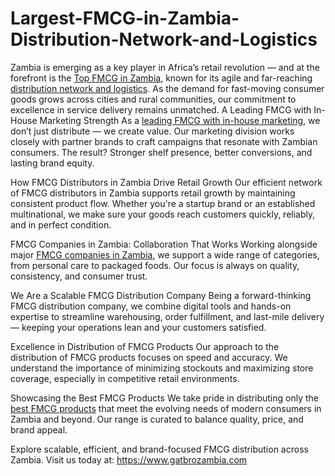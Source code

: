 # Largest-FMCG-in-Zambia-Distribution-Network-and-Logistics
Zambia is emerging as a key player in Africa’s retail revolution — and at the forefront is the [Top FMCG in Zambia](https://www.gatbrozambia.com/index.php), known for its agile and far-reaching [distribution network and logistics](https://www.gatbrozambia.com/index.php). As the demand for fast-moving consumer goods grows across cities and rural communities, our commitment to excellence in service delivery remains unmatched.
A Leading FMCG with In-House Marketing Strength
As a [leading FMCG with in-house marketing](https://www.gatbrozambia.com/index.php), we don’t just distribute — we create value. Our marketing division works closely with partner brands to craft campaigns that resonate with Zambian consumers. The result? Stronger shelf presence, better conversions, and lasting brand equity.

How FMCG Distributors in Zambia Drive Retail Growth
Our efficient network of FMCG distributors in Zambia supports retail growth by maintaining consistent product flow. Whether you're a startup brand or an established multinational, we make sure your goods reach customers quickly, reliably, and in perfect condition.

FMCG Companies in Zambia: Collaboration That Works
Working alongside major [FMCG companies in Zambia](https://www.gatbrozambia.com/index.php), we support a wide range of categories, from personal care to packaged foods. Our focus is always on quality, consistency, and consumer trust.

We Are a Scalable FMCG Distribution Company
Being a forward-thinking FMCG distribution company, we combine digital tools and hands-on expertise to streamline warehousing, order fulfillment, and last-mile delivery — keeping your operations lean and your customers satisfied.

Excellence in Distribution of FMCG Products
Our approach to the distribution of FMCG products focuses on speed and accuracy. We understand the importance of minimizing stockouts and maximizing store coverage, especially in competitive retail environments.

Showcasing the Best FMCG Products
We take pride in distributing only the [best FMCG products](https://www.gatbrozambia.com/index.php) that meet the evolving needs of modern consumers in Zambia and beyond. Our range is curated to balance quality, price, and brand appeal.

Explore scalable, efficient, and brand-focused FMCG distribution across Zambia.
Visit us today at: https://www.gatbrozambia.com


